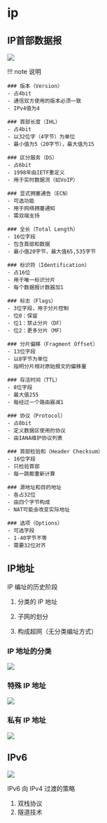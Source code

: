 # ip
## IP首部数据报

![](https://lfool.gitbook.io/~gitbook/image?url=https%3A%2F%2F2396550738-files.gitbook.io%2F%7E%2Ffiles%2Fv0%2Fb%2Fgitbook-legacy-files%2Fo%2Fassets%252F-M8zvqNNVZctOHx6v8No%252F-MDpHeNZK1ZJ3sjvGplI%252F-MDpKEAybbVOq3EFiV_0%252Fimage.png%3Falt%3Dmedia%26token%3Ddaa5e173-0337-46fa-ace1-db36441d2db8&width=400&dpr=3&quality=100&sign=fc3d3c48&sv=2)

!!! note 说明

 

    ### 版本（Version）
    - 占4bit
    - 通信双方使用的版本必须一致
    - IPv4值为4

    ### 首部长度（IHL）
    - 占4bit
    - 以32位字（4字节）为单位
    - 最小值为5（20字节），最大值为15

    ### 区分服务（DS）
    - 占6bit
    - 1998年由IETF重定义
    - 用于实时数据流（如VoIP）

    ### 显式拥塞通告（ECN）
    - 可选功能
    - 用于网络拥塞通知
    - 需双端支持

    ### 全长（Total Length）
    - 16位字段
    - 包含首部和数据
    - 最小值20字节，最大值65,535字节

    ### 标识符（Identification）
    - 占16位
    - 用于唯一标识分片
    - 每个数据报计数器加1

    ### 标志（Flags）
    - 3位字段，用于分片控制
    - 位0：保留
    - 位1：禁止分片（DF）
    - 位2：更多分片（MF）

    ### 分片偏移（Fragment Offset）
    - 13位字段
    - 以8字节为单位
    - 指明分片相对原始报文的偏移量

    ### 存活时间（TTL）
    - 8位字段
    - 最大值255
    - 每经过一个路由器减1

    ### 协议（Protocol）
    - 占8bit
    - 定义数据区使用的协议
    - 由IANA维护协议列表

    ### 首部检验和（Header Checksum）
    - 16位字段
    - 只检验首部
    - 每一跳都重新计算

    ### 源地址和目的地址
    - 各占32位
    - 由四个字节构成
    - NAT可能会改变实际地址

    ### 选项（Options）
    - 可选字段
    - 1-40字节不等
    - 需要32位对齐

## IP地址
IP 编址的历史阶段

1. 分类的 IP 地址

2. 子网的划分

3. 构成超网（无分类编址方式）

### IP 地址的分类
![](https://lfool.gitbook.io/~gitbook/image?url=https%3A%2F%2F2396550738-files.gitbook.io%2F%7E%2Ffiles%2Fv0%2Fb%2Fgitbook-legacy-files%2Fo%2Fassets%252F-M8zvqNNVZctOHx6v8No%252F-MDtRZvDdU_WUE-cdQYm%252F-MDuRrDwf_2gKTnEQHqZ%252Fimage.png%3Falt%3Dmedia%26token%3Ddad867ea-9488-4fee-bf6f-841d01cdc551&width=400&dpr=3&quality=100&sign=d559c4a8&sv=2)

### 特殊 IP 地址
![](https://lfool.gitbook.io/~gitbook/image?url=https%3A%2F%2F2396550738-files.gitbook.io%2F%7E%2Ffiles%2Fv0%2Fb%2Fgitbook-legacy-files%2Fo%2Fassets%252F-M8zvqNNVZctOHx6v8No%252F-MDtRZvDdU_WUE-cdQYm%252F-MDuSAUxNMqbdZ4Hr258%252Fimage.png%3Falt%3Dmedia%26token%3Df28823e6-4dfc-4075-9c31-943b160e3c99&width=400&dpr=3&quality=100&sign=5b61049c&sv=2)

### 私有 IP 地址
![](https://lfool.gitbook.io/~gitbook/image?url=https%3A%2F%2F2396550738-files.gitbook.io%2F%7E%2Ffiles%2Fv0%2Fb%2Fgitbook-legacy-files%2Fo%2Fassets%252F-M8zvqNNVZctOHx6v8No%252F-MDtRZvDdU_WUE-cdQYm%252F-MDuSImBub4uc5sLIFbF%252Fimage.png%3Falt%3Dmedia%26token%3Da2e0600f-5be6-4bf4-bbb1-e10b324bc6f3&width=400&dpr=3&quality=100&sign=9c5623c8&sv=2)

## IPv6

![](https://lfool.gitbook.io/~gitbook/image?url=https%3A%2F%2F2396550738-files.gitbook.io%2F%7E%2Ffiles%2Fv0%2Fb%2Fgitbook-legacy-files%2Fo%2Fassets%252F-M8zvqNNVZctOHx6v8No%252F-ME1CQFgKVsgwxSikc3Q%252F-ME1TRlzE4sgSir3yqUj%252Fimage.png%3Falt%3Dmedia%26token%3D6d44a0b7-da16-4494-b28f-284483e3ddf7&width=400&dpr=3&quality=100&sign=7fa4f219&sv=2)

IPv6 向 IPv4 过渡的策略
1. 双栈协议
2. 隧道技术